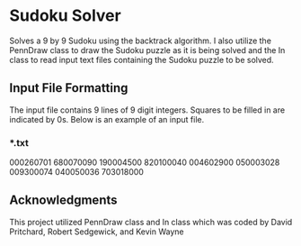 # Sudoku Solver

Solves a 9 by 9 Sudoku using the backtrack algorithm. I also utilize the PennDraw class to draw the Sudoku puzzle as it is being solved and the In class
to read input text files containing the Sudoku puzzle to be solved. 

## Input File Formatting

The input file contains 9 lines of 9 digit integers. Squares to be filled in are indicated by 0s. Below is an example of an input file.

### *.txt
000260701
680070090
190004500
820100040
004602900
050003028
009300074
040050036
703018000

## Acknowledgments

This project utilized PennDraw class and In class which was coded by David Pritchard, Robert Sedgewick, and Kevin Wayne

